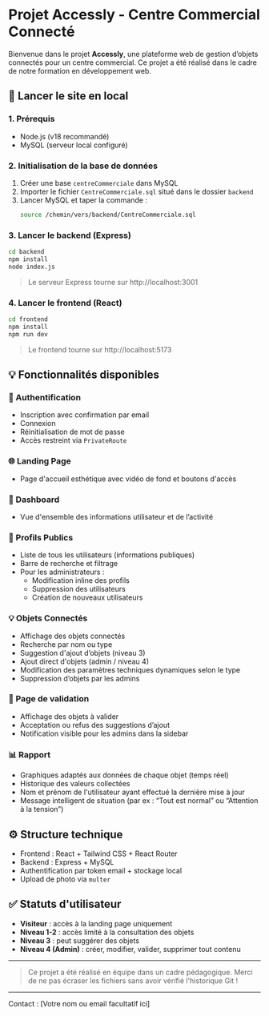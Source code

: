 # Projet Accessly - Centre Commercial Connecté

Bienvenue dans le projet **Accessly**, une plateforme web de gestion d’objets connectés pour un centre commercial. Ce projet a été réalisé dans le cadre de notre formation en développement web.

## 🚀 Lancer le site en local

### 1. Prérequis
- Node.js (v18 recommandé)
- MySQL (serveur local configuré)

### 2. Initialisation de la base de données
1. Créer une base `centreCommerciale` dans MySQL
2. Importer le fichier `CentreCommerciale.sql` situé dans le dossier `backend`
3. Lancer MySQL et taper la commande :
   ```bash
   source /chemin/vers/backend/CentreCommerciale.sql
   ```

### 3. Lancer le backend (Express)
```bash
cd backend
npm install
node index.js
```
> Le serveur Express tourne sur http://localhost:3001

### 4. Lancer le frontend (React)
```bash
cd frontend
npm install
npm run dev
```
> Le frontend tourne sur http://localhost:5173

## 💡 Fonctionnalités disponibles

### 🔑 Authentification
- Inscription avec confirmation par email
- Connexion
- Réinitialisation de mot de passe
- Accès restreint via `PrivateRoute`

### 🌐 Landing Page
- Page d'accueil esthétique avec vidéo de fond et boutons d'accès

### 🔹 Dashboard
- Vue d'ensemble des informations utilisateur et de l’activité

### 👥 Profils Publics
- Liste de tous les utilisateurs (informations publiques)
- Barre de recherche et filtrage
- Pour les administrateurs :
  - Modification inline des profils
  - Suppression des utilisateurs
  - Création de nouveaux utilisateurs

### 💡 Objets Connectés
- Affichage des objets connectés
- Recherche par nom ou type
- Suggestion d'ajout d’objets (niveau 3)
- Ajout direct d'objets (admin / niveau 4)
- Modification des paramètres techniques dynamiques selon le type
- Suppression d’objets par les admins

### 📄 Page de validation
- Affichage des objets à valider
- Acceptation ou refus des suggestions d’ajout
- Notification visible pour les admins dans la sidebar

### 📊 Rapport
- Graphiques adaptés aux données de chaque objet (temps réel)
- Historique des valeurs collectées
- Nom et prénom de l'utilisateur ayant effectué la dernière mise à jour
- Message intelligent de situation (par ex : “Tout est normal” ou “Attention à la tension”)

## ⚙️ Structure technique
- Frontend : React + Tailwind CSS + React Router
- Backend : Express + MySQL
- Authentification par token email + stockage local
- Upload de photo via `multer`

## ✅ Statuts d'utilisateur
- **Visiteur** : accès à la landing page uniquement
- **Niveau 1-2** : accès limité à la consultation des objets
- **Niveau 3** : peut suggérer des objets
- **Niveau 4 (Admin)** : créer, modifier, valider, supprimer tout contenu

---

> Ce projet a été réalisé en équipe dans un cadre pédagogique. Merci de ne pas écraser les fichiers sans avoir vérifié l'historique Git !

---

Contact : [Votre nom ou email facultatif ici]


